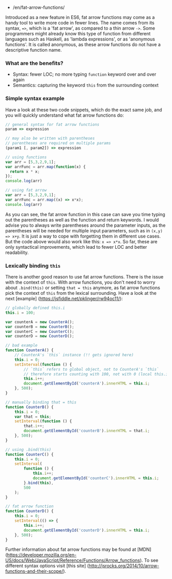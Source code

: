 -   /en/fat-arrow-functions/

Introduced as a new feature in ES6, fat arrow functions may come as a handy tool to write more code in fewer lines. The name comes from its syntax, `=>`, which is a 'fat arrow', as compared to a thin arrow `->`. Some programmers might already know this type of function from different languages such as Haskell, as 'lambda expressions', or as 'anonymous functions'. It is called anonymous, as these arrow functions do not have a descriptive function name.

### What are the benefits?

- Syntax: fewer LOC; no more typing `function` keyword over and over again
- Semantics: capturing the keyword `this` from the surrounding context

### Simple syntax example

Have a look at these two code snippets, which do the exact same job, and you will quickly understand what fat arrow functions do:

```js
// general syntax for fat arrow functions
param => expression

// may also be written with parentheses
// parentheses are required on multiple params
(param1 [, param2]) => expression

// using functions
var arr = [5,3,2,9,1];
var arrFunc = arr.map(function(x) {
  return x * x;
});
console.log(arr)

// using fat arrow
var arr = [5,3,2,9,1];
var arrFunc = arr.map((x) => x*x);
console.log(arr)
```

As you can see, the fat arrow function in this case can save you time typing out the parentheses as well as the function and return keywords. I would advise you to always write parentheses around the parameter inputs, as the parentheses will be needed for multiple input parameters, such as in `(x,y) => x+y`. It is just a way to cope with forgetting them in different use cases. But the code above would also work like this: `x => x*x`. So far, these are only syntactical improvements, which lead to fewer LOC and better readability.

### Lexically binding `this`

There is another good reason to use fat arrow functions. There is the issue with the context of `this`. With arrow functions, you don't need to worry about `.bind(this)` or setting `that = this` anymore, as fat arrow functions pick the context of `this` from the lexical surrounding. Have a look at the next [example] (https://jsfiddle.net/pklinger/rw94oc11/):

```js
// globally defined this.i
this.i = 100;

var counterA = new CounterA();
var counterB = new CounterB();
var counterC = new CounterC();
var counterD = new CounterD();

// bad example
function CounterA() {
    // CounterA's `this` instance (!! gets ignored here)
    this.i = 0;
    setInterval(function () {
        // `this` refers to global object, not to CounterA's `this`
        // therefore starts counting with 100, not with 0 (local this.i)
        this.i++;
        document.getElementById('counterA').innerHTML = this.i;
    }, 500);
}

// manually binding that = this
function CounterB() {
    this.i = 0;
    var that = this;
    setInterval(function () {
        that.i++;
        document.getElementById('counterB').innerHTML = that.i;
    }, 500);
}

// using .bind(this)
function CounterC() {
    this.i = 0;
    setInterval(
        function () {
            this.i++;
            document.getElementById('counterC').innerHTML = this.i;
        }.bind(this),
        500
    );
}

// fat arrow function
function CounterD() {
    this.i = 0;
    setInterval(() => {
        this.i++;
        document.getElementById('counterD').innerHTML = this.i;
    }, 500);
}
```

Further information about fat arrow functions may be found at [MDN] (https://developer.mozilla.org/en-US/docs/Web/JavaScript/Reference/Functions/Arrow_functions). To see different syntax options visit [this site] (http://jsrocks.org/2014/10/arrow-functions-and-their-scope/).
